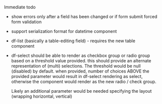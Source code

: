 Immediate todo

- show errors only after a field has been changed or if form submit forced form validation

- support serialization format for datetime component
- df-list (basically a table-editing field) - requires the new table component
- df-select should be able to render as checkbox group or radio group based on a threshold value provided.
  this should provide an alternate representation of (multi) selections. The threshold would be null (disabled) by 
  default. when provided, number of choices ABOVE the provided parameter would result in df-select rendering as select,
  otherwise the component would render as the new radio / check group. 
  
  Likely an additional parameter would be needed specifying the layout (wrapping horizontal, vertical)
